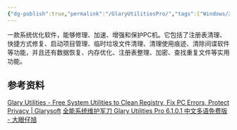 ```yaml
---
{"dg-publish":true,"permalink":"/GlaryUtilitiesPro/","tags":["Windows/系统优化"],"noteIcon":""}
---
```


一款系统优化软件，能够修理、加速、增强和保护PC机。它包括了注册表清理、快捷方式修复、启动项目管理、临时垃圾文件清理、清理使用痕迹、清除间谍软件等功能，并且还有数据恢复、内存优化、注册表整理、加密、查找重复文件等实用功能。


## 参考资料
[Glary Utilities - Free System Utilities to Clean Registry, Fix PC Errors, Protect Privacy | Glarysoft](https://www.glarysoft.com/glary-utilities-pro/)
[全能系统维护军刀 Glary Utilities Pro 6.1.0.1 中文多语免费版 - 大眼仔旭](http://www.dayanzai.me/glary-utilities.html)